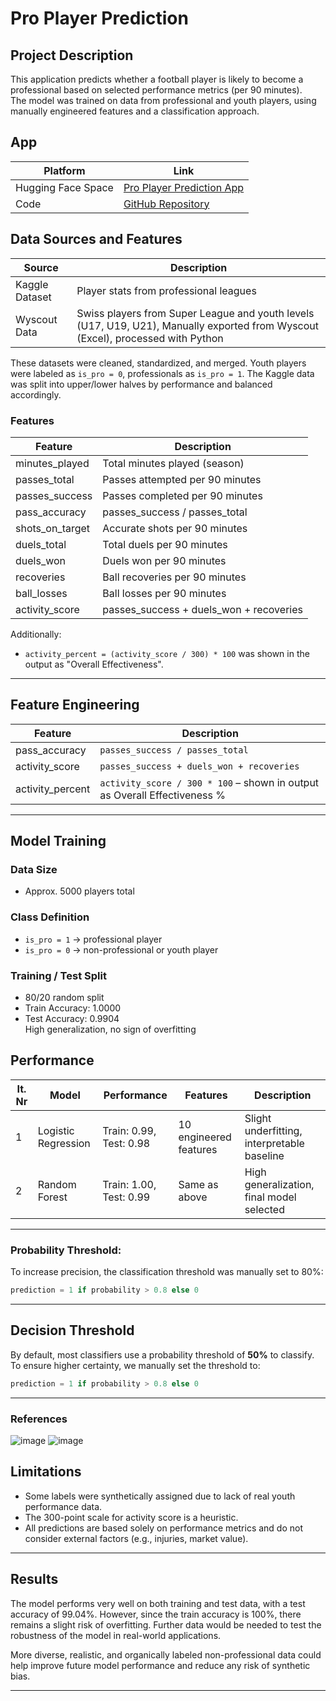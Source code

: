 # Pro Player Prediction

## Project Description
This application predicts whether a football player is likely to become a professional based on selected performance metrics (per 90 minutes).  
The model was trained on data from professional and youth players, using manually engineered features and a classification approach.

## App
| Platform        | Link |
|----------------|------|
| Hugging Face Space | [Pro Player Prediction App](https://huggingface.co/spaces/YOUR_USERNAME/pro-player-prediction) |
| Code         | [GitHub Repository](https://github.com/Facalfab/ai-applications-25/) |

## Data Sources and Features

| Source          | Description                          |
|-----------------|--------------------------------------|
| Kaggle Dataset  | Player stats from professional leagues |
| Wyscout Data    | Swiss players from Super League and youth levels (U17, U19, U21), Manually exported from Wyscout (Excel), processed with Python | 


These datasets were cleaned, standardized, and merged. Youth players were labeled as `is_pro = 0`, professionals as `is_pro = 1`. The Kaggle data was split into upper/lower halves by performance and balanced accordingly.


### Features

| Feature            | Description                                         |
|--------------------|-----------------------------------------------------|
| minutes_played     | Total minutes played (season)                      |
| passes_total       | Passes attempted per 90 minutes                    |
| passes_success     | Passes completed per 90 minutes                    |
| pass_accuracy      | passes_success / passes_total                      |
| shots_on_target    | Accurate shots per 90 minutes                      |
| duels_total        | Total duels per 90 minutes                         |
| duels_won          | Duels won per 90 minutes                           |
| recoveries         | Ball recoveries per 90 minutes                     |
| ball_losses        | Ball losses per 90 minutes                         |
| activity_score     | passes_success + duels_won + recoveries            |

Additionally:
- `activity_percent = (activity_score / 300) * 100` was shown in the output as "Overall Effectiveness".

---

## Feature Engineering

| Feature            | Description |
|--------------------|-------------|
| pass_accuracy      | `passes_success / passes_total` |
| activity_score     | `passes_success + duels_won + recoveries` |
| activity_percent   | `activity_score / 300 * 100` – shown in output as Overall Effectiveness % |

---

## Model Training

### Data Size
- Approx. 5000 players total

### Class Definition
- `is_pro = 1` → professional player  
- `is_pro = 0` → non-professional or youth player

### Training / Test Split
- 80/20 random split  
- Train Accuracy: 1.0000  
- Test Accuracy: 0.9904  
High generalization, no sign of overfitting

## Performance

| It. Nr | Model              | Performance | Features | Description |
|--------|--------------------|-------------|----------|-------------|
| 1      | Logistic Regression| Train: 0.99, Test: 0.98 | 10 engineered features | Slight underfitting, interpretable baseline |
| 2      | Random Forest      | Train: 1.00, Test: 0.99 | Same as above | High generalization, final model selected |

---

### Probability Threshold:
To increase precision, the classification threshold was manually set to 80%:
```python
prediction = 1 if probability > 0.8 else 0
```

---

## Decision Threshold

By default, most classifiers use a probability threshold of **50%** to classify.  
To ensure higher certainty, we manually set the threshold to:

```python
prediction = 1 if probability > 0.8 else 0
```
---
### References
![image](https://github.com/user-attachments/assets/4b19fbd6-ec1e-4743-81f4-a6e0efe0414f)
![image](https://github.com/user-attachments/assets/8664158b-cde8-4b88-906f-53f26119000a)


## Limitations
- Some labels were synthetically assigned due to lack of real youth performance data.
- The 300-point scale for activity score is a heuristic.
- All predictions are based solely on performance metrics and do not consider external factors (e.g., injuries, market value).

---

## Results

The model performs very well on both training and test data, with a test accuracy of 99.04%. However, since the train accuracy is 100%, there remains a slight risk of overfitting. Further data would be needed to test the robustness of the model in real-world applications.

More diverse, realistic, and organically labeled non-professional data could help improve future model performance and reduce any risk of synthetic bias.

---

